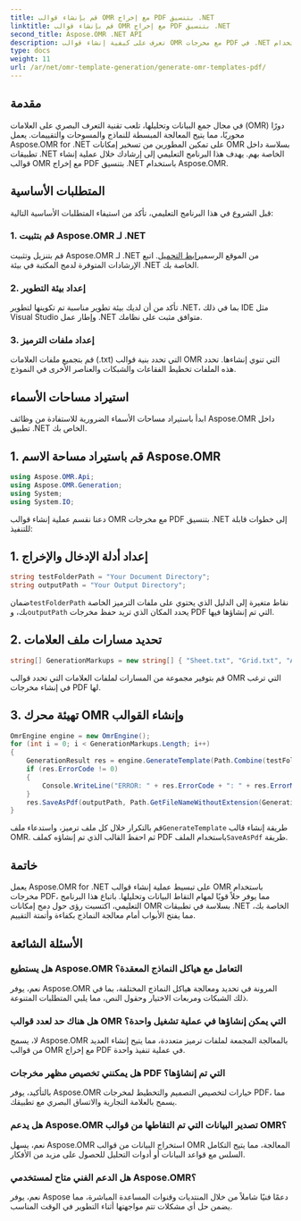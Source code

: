```yaml
---
title: قم بإنشاء قوالب OMR مع إخراج PDF بتنسيق .NET
linktitle: قم بإنشاء قوالب OMR مع إخراج PDF بتنسيق .NET
second_title: Aspose.OMR .NET API
description: تعرف على كيفية إنشاء قوالب OMR مع مخرجات PDF في .NET باستخدام Aspose.OMR لمعالجة النماذج المبسطة وأتمتة التقييم.
type: docs
weight: 11
url: /ar/net/omr-template-generation/generate-omr-templates-pdf/
---
```

## مقدمة
في مجال جمع البيانات وتحليلها، تلعب تقنية التعرف البصري على العلامات (OMR) دورًا محوريًا، مما يتيح المعالجة المبسطة للنماذج والمسوحات والتقييمات. يعمل Aspose.OMR for .NET على تمكين المطورين من تسخير إمكانات OMR بسلاسة داخل تطبيقات .NET الخاصة بهم. يهدف هذا البرنامج التعليمي إلى إرشادك خلال عملية إنشاء قوالب OMR مع إخراج PDF بتنسيق .NET باستخدام Aspose.OMR.
## المتطلبات الأساسية
قبل الشروع في هذا البرنامج التعليمي، تأكد من استيفاء المتطلبات الأساسية التالية:
### 1. قم بتثبيت Aspose.OMR لـ .NET
قم بتنزيل وتثبيت Aspose.OMR لـ .NET من الموقع الرسمي[رابط التحميل](https://releases.aspose.com/omr/net/). اتبع الإرشادات المتوفرة لدمج المكتبة في بيئة .NET الخاصة بك.
### 2. إعداد بيئة التطوير
تأكد من أن لديك بيئة تطوير مناسبة تم تكوينها لتطوير .NET، بما في ذلك IDE مثل Visual Studio وإطار عمل .NET متوافق مثبت على نظامك.
### 3. إعداد ملفات الترميز
قم بتجميع ملفات العلامات (.txt) التي تحدد بنية قوالب OMR التي تنوي إنشاءها. تحدد هذه الملفات تخطيط الفقاعات والشبكات والعناصر الأخرى في النموذج.
## استيراد مساحات الأسماء
ابدأ باستيراد مساحات الأسماء الضرورية للاستفادة من وظائف Aspose.OMR داخل تطبيق .NET الخاص بك.
## 1. قم باستيراد مساحة الاسم Aspose.OMR
```csharp
using Aspose.OMR.Api;
using Aspose.OMR.Generation;
using System;
using System.IO;
```
دعنا نقسم عملية إنشاء قوالب OMR مع مخرجات PDF بتنسيق .NET إلى خطوات قابلة للتنفيذ:
## 1. إعداد أدلة الإدخال والإخراج
```csharp
string testFolderPath = "Your Document Directory";
string outputPath = "Your Output Directory";
```
 ضمان`testFolderPath` نقاط متغيرة إلى الدليل الذي يحتوي على ملفات الترميز الخاصة بك، و`outputPath` يحدد المكان الذي تريد حفظ مخرجات PDF التي تم إنشاؤها فيها.
## 2. تحديد مسارات ملف العلامات
```csharp
string[] GenerationMarkups = new string[] { "Sheet.txt", "Grid.txt", "AsposeTest.txt" };
```
قم بتوفير مجموعة من المسارات لملفات العلامات التي تحدد قوالب OMR التي ترغب في إنشاء مخرجات PDF لها.
## 3. تهيئة محرك OMR وإنشاء القوالب
```csharp
OmrEngine engine = new OmrEngine();
for (int i = 0; i < GenerationMarkups.Length; i++)
{
    GenerationResult res = engine.GenerateTemplate(Path.Combine(testFolderPath, GenerationMarkups[i]));
    if (res.ErrorCode != 0)
    {
        Console.WriteLine("ERROR: " + res.ErrorCode + ": " + res.ErrorMessage);
    }
    res.SaveAsPdf(outputPath, Path.GetFileNameWithoutExtension(GenerationMarkups[i]));
}
```
 قم بالتكرار خلال كل ملف ترميز، واستدعاء ملف`GenerateTemplate` طريقة إنشاء قالب OMR. ثم احفظ القالب الذي تم إنشاؤه كملف PDF باستخدام الملف`SaveAsPdf` طريقة.
## خاتمة
يعمل Aspose.OMR for .NET على تبسيط عملية إنشاء قوالب OMR باستخدام مخرجات PDF، مما يوفر حلاً قويًا لمهام التقاط البيانات وتحليلها. باتباع هذا البرنامج التعليمي، اكتسبت رؤى حول دمج إمكانات OMR بسلاسة في تطبيقات .NET الخاصة بك، مما يفتح الأبواب أمام معالجة النماذج بكفاءة وأتمتة التقييم.
## الأسئلة الشائعة
### هل يستطيع Aspose.OMR التعامل مع هياكل النماذج المعقدة؟
نعم، يوفر Aspose.OMR المرونة في تحديد ومعالجة هياكل النماذج المختلفة، بما في ذلك الشبكات ومربعات الاختيار وحقول النص، مما يلبي المتطلبات المتنوعة.
### هل هناك حد لعدد قوالب OMR التي يمكن إنشاؤها في عملية تشغيل واحدة؟
لا، يسمح Aspose.OMR بالمعالجة المجمعة لملفات ترميز متعددة، مما يتيح إنشاء العديد من قوالب OMR مع إخراج PDF في عملية تنفيذ واحدة.
### هل يمكنني تخصيص مظهر مخرجات PDF التي تم إنشاؤها؟
بالتأكيد، يوفر Aspose.OMR خيارات لتخصيص التصميم والتخطيط لمخرجات PDF، مما يسمح بالعلامة التجارية والاتساق البصري مع تطبيقك.
### هل يدعم Aspose.OMR تصدير البيانات التي تم التقاطها من قوالب OMR؟
نعم، يسهل Aspose.OMR استخراج البيانات من قوالب OMR المعالجة، مما يتيح التكامل السلس مع قواعد البيانات أو أدوات التحليل للحصول على مزيد من الأفكار.
### هل الدعم الفني متاح لمستخدمي Aspose.OMR؟
نعم، يوفر Aspose دعمًا فنيًا شاملاً من خلال المنتديات وقنوات المساعدة المباشرة، مما يضمن حل أي مشكلات تتم مواجهتها أثناء التطوير في الوقت المناسب.